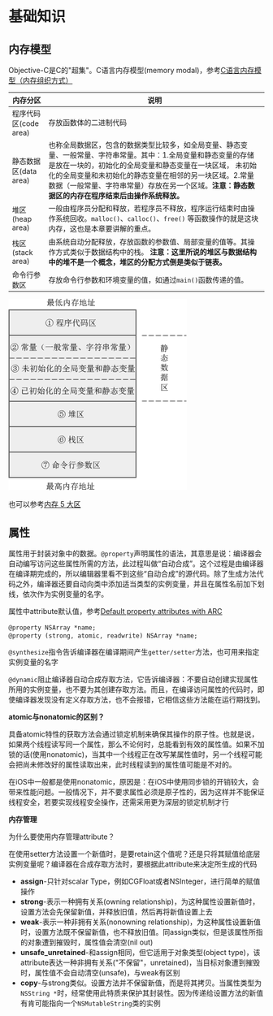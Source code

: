 # 基础知识

## 内存模型

Objective-C是C的"超集"。C语言内存模型(memory modal)，参考[C语言内存模型（内存组织方式）](http://c.biancheng.net/cpp/html/2857.html)

| 内存分区 | 说明 | 
| ------------- |-------------|
| 程序代码区(code area) | 存放函数体的二进制代码 |
| 静态数据区(data area) | 也称全局数据区，包含的数据类型比较多，如全局变量、静态变量、一般常量、字符串常量。其中：1.全局变量和静态变量的存储是放在一块的，初始化的全局变量和静态变量在一块区域， 未初始化的全局变量和未初始化的静态变量在相邻的另一块区域。2.常量数据（一般常量、字符串常量）存放在另一个区域。**注意：静态数据区的内存在程序结束后由操作系统释放。** | 
| 堆区(heap area) | 一般由程序员分配和释放，若程序员不释放，程序运行结束时由操作系统回收。`malloc()`、`calloc()`、`free()` 等函数操作的就是这块内存，这也是本章要讲解的重点。 |
| 栈区(stack area) | 由系统自动分配释放，存放函数的参数值、局部变量的值等。其操作方式类似于数据结构中的栈。 **注意：这里所说的堆区与数据结构中的堆不是一个概念，堆区的分配方式倒是类似于链表。** |
| 命令行参数区 | 存放命令行参数和环境变量的值，如通过`main()`函数传递的值。 |

![C语言内存模型示意图](https://github.com/winfredzen/iOS-Basic/blob/master/Objective-C/images/2.png)

也可以参考[内存 5 大区](https://hacpai.com/article/1496287519844?m=0)


## 属性

属性用于封装对象中的数据。`@property`声明属性的语法，其意思是说：编译器会自动编写访问这些属性所需的方法，此过程叫做“自动合成”。这个过程是由编译器在编译期完成的，所以编辑器里看不到这些“自动合成”的源代码。除了生成方法代码之外，编译器还要自动向类中添加适当类型的实例变量，并且在属性名前加下划线，依次作为实例变量的名字。

属性中attribute默认值，参考[Default property attributes with ARC](https://useyourloaf.com/blog/default-property-attributes-with-arc/)

```
@property NSArray *name;
@property (strong, atomic, readwrite) NSArray *name;
```

`@synthesize`指令告诉编译器在编译期间产生`getter/setter`方法，也可用来指定实例变量的名字

`@dynamic`阻止编译器自动合成存取方法，它告诉编译器：不要自动创建实现属性所用的实例变量，也不要为其创建存取方法。而且，在编译访问属性的代码时，即使编译器发现没有定义存取方法，也不会报错，它相信这些方法能在运行期找到。


**atomic与nonatomic的区别？**

具备atomic特性的获取方法会通过锁定机制来确保其操作的原子性。也就是说，如果两个线程读写同一个属性，那么不论何时，总能看到有效的属性值。如果不加锁的话(使用nonatomic)，当其中一个线程正在改写某属性值时，另一个线程可能会把尚未修改好的属性读取出来，此时线程读到的属性值可能是不对的。


在iOS中一般都是使用nonatomic，原因是：在iOS中使用同步锁的开销较大，会带来性能问题。一般情况下，并不要求属性必须是原子性的，因为这样并不能保证线程安全，若要实现线程安全操作，还需采用更为深层的锁定机制才行

**内存管理**

为什么要使用内存管理attribute？

在使用setter方法设置一个新值时，是要retain这个值呢？还是只将其赋值给底层实例变量呢？编译器在合成存取方法时，要根据此attribute来决定所生成的代码

+ **assign**-只针对scalar Type，例如CGFloat或者NSInteger，进行简单的赋值操作
+ **strong**-表示一种拥有关系(owning relationship)，为这种属性设置新值时，设置方法会先保留新值，并释放旧值，然后再将新值设置上去
+ **weak**-表示一种非拥有关系(nonowning relationship)，为这种属性设置新值时，设置方法既不保留新值，也不释放旧值。同assign类似，但是该属性所指的对象遭到摧毁时，属性值会清空(nil out)
+ **unsafe_unretained**-和assign相同，但它适用于对象类型(object type)，该attribute表达一种非拥有关系("不保留"，unretained)，当目标对象遭到摧毁时，属性值不会自动清空(unsafe)，与weak有区别
+ **copy**-与strong类似。设置方法并不保留新值，而是将其拷贝。当属性类型为`NSString *`时，经常使用此特质来保护其封装性。因为传递给设置方法的新值有肯可能指向一个`NSMutableString`类的实例


























